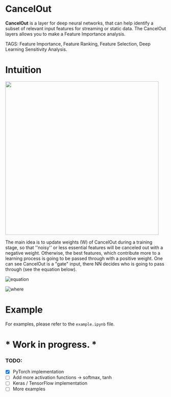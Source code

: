 # CancelOut

**CancelOut** is a layer for deep neural networks, that can help identify a subset of relevant input features for streaming or static data.  The CancelOut layers allows you to make a Feature Importance analysis. 

TAGS: Feature Importance, Feature Ranking, Feature Selection, Deep Learning Sensitivity Analysis.

# Intuition 

<img src="http://vadimborisov.com/CancelOut.png" width="480">

The main idea is to update weights (W) of CancelOut during a training stage, so that ''noisy'' or less essential features will be canceled out with a negative weight. Otherwise, the best features, which contribute more to a learning process is going to be passed through with a positive weight. One can see CancelOut is a "gate" input, there NN decides who is going to pass through (see the equation below). 

![equation](https://latex.codecogs.com/gif.latex?CancelOut(\boldsymbol{X})&space;=&space;\boldsymbol{X}&space;\odot&space;g&space;({W_{CO}}))

![where](https://latex.codecogs.com/gif.latex?$\hspace{2mm}&space;where&space;$\boldsymbol{X}$&space;is&space;an&space;input&space;vector&space;$\boldsymbol{X}&space;\in&space;\mathbb{R}^N$,&space;$W_{CO}$&space;is&space;a&space;weight&space;vector&space;$W_{CO}&space;\in&space;\mathbb{R}^N$,&space;$N$&space;is&space;a&space;feature&space;size,&space;and&space;$g$&space;is&space;an&space;activation&space;function.&space;Note,&space;$g(x)$&space;denotes&space;here&space;elementwise&space;application,&space;e.g.&space;$&space;\boldsymbol{X}&space;=\begin{bmatrix}&space;a&space;\\&space;b&space;\\&space;c&space;\\&space;\end{bmatrix}&space;$,&space;then&space;$g(\boldsymbol{X})&space;=&space;g\biggl(\begin{bmatrix}&space;a&space;\\&space;b&space;\\&space;c&space;\\&space;\end{bmatrix}\biggl)&space;=&space;\biggl(\begin{bmatrix}&space;g(a)&space;\\&space;g(b)&space;\\&space;g(c)&space;\\&space;\end{bmatrix}\bigg)$.)

# Example 

For examples, please refer to the `example.ipynb` file.  


#  * Work in progress. *

### TODO:
- [x] PyTorch implementation
- [ ] Add more activation functions -> softmax, tanh 
- [ ] Keras / TensorFlow implementation 
- [ ] More examples 
